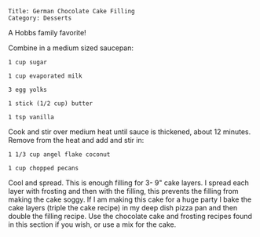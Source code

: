 ~~~ recipe-info
Title: German Chocolate Cake Filling
Category: Desserts
~~~

A Hobbs family favorite!

Combine in a medium sized saucepan:

~~~ recipe-ingredients
1 cup sugar

1 cup evaporated milk

3 egg yolks

1 stick (1/2 cup) butter

1 tsp vanilla
~~~

Cook and stir over medium heat until sauce is thickened, about 12 minutes. Remove from the heat and
add and stir in:

~~~ recipe-ingredients
1 1/3 cup angel flake coconut

1 cup chopped pecans
~~~

Cool and spread. This is enough filling for 3- 9" cake layers. I spread each layer with frosting and
then with the filling, this prevents the filling from making the cake soggy. If I am making this
cake for a huge party I bake the cake layers (triple the cake recipe) in my deep dish pizza pan and
then double the filling recipe. Use the chocolate cake and frosting recipes found in this section if
you wish, or use a mix for the cake.
